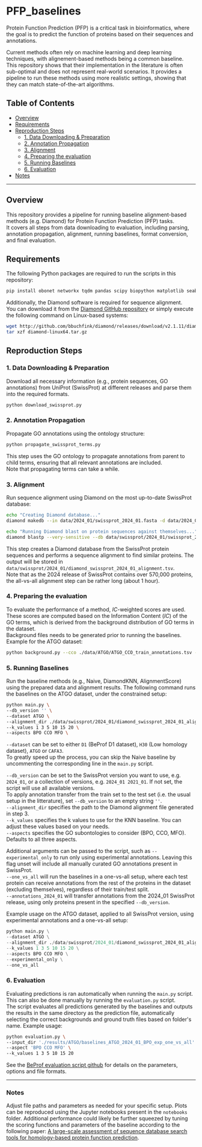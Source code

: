 # PFP_baselines

Protein Function Prediction (PFP) is a critical task in bioinformatics, where the goal is to predict the function of proteins based on their sequences and annotations.

Current methods often rely on machine learning and deep learning techniques, with alignement-based methods being a common baseline.  
This repository shows that their implementation in the literature is often sub-optimal and does not represent real-world scenarios.
It provides a pipeline to run these methods using more realistic settings, showing that they can match state-of-the-art algorithms.


## Table of Contents

- [Overview](#overview)
- [Requirements](#requirements)
- [Reproduction Steps](#reproduction-steps)
  - [1. Data Downloading & Preparation](#1-data-downloading--preparation)
  - [2. Annotation Propagation](#2-annotation-propagation)
  - [3. Alignment](#3-alignment)
  - [4. Preparing the evaluation](#4-preparing-the-evaluation)
  - [5. Running Baselines](#5-running-baselines)
  - [6. Evaluation](#6-evaluation)
- [Notes](#notes)
---

## Overview

This repository provides a pipeline for running baseline alignment-based methods (e.g. Diamond) for Protein Function Prediction (PFP) tasks.  
It covers all steps from data downloading to evaluation, including parsing, annotation propagation, alignment, running baselines, format conversion, and final evaluation.

## Requirements

The following Python packages are required to run the scripts in this repository:
```sh
pip install obonet networkx tqdm pandas scipy biopython matplotlib seaborn
```

Additionally, the Diamond software is required for sequence alignment.  
You can download it from the [Diamond GitHub repository](http://github.com/bbuchfink/diamond) or simply execute the following command on Linux-based systems:

```sh
wget http://github.com/bbuchfink/diamond/releases/download/v2.1.11/diamond-linux64.tar.gz
tar xzf diamond-linux64.tar.gz
```

## Reproduction Steps

### 1. Data Downloading & Preparation

Download all necessary information (e.g., protein sequences, GO annotations) from UniProt (SwissProt) at different releases and parse them into the required formats.

```sh
python download_swissprot.py
```

### 2. Annotation Propagation
Propagate GO annotations using the ontology structure:

```sh
python propagate_swissprot_terms.py
```
This step uses the GO ontology to propagate annotations from parent to child terms, ensuring that all relevant annotations are included.  
Note that propagating terms can take a while.

### 3. Alignment
Run sequence alignment using Diamond on the most up-to-date SwissProt database:

```sh
echo "Creating Diamond database..."
diamond makedb --in data/2024_01/swissprot_2024_01.fasta -d data/2024_01/swissprot_2024_01_proteins_set

echo "Running Diamond blast on protein sequences against themselves..."
diamond blastp --very-sensitive --db data/swissprot/2024_01/swissprot_2024_01_proteins_set.dmnd --query data/swissprot/2024_01/swissprot_2024_01.fasta --out data/swissprot/2024_01/diamond_swissprot_2024_01_alignment.tsv -e 0.001
```
This step creates a Diamond database from the SwissProt protein sequences and performs a sequence alignment to find similar proteins. The output will be stored in `data/swissprot/2024_01/diamond_swissprot_2024_01_alignment.tsv`.  
Note that as the 2024 release of SwissProt contains over 570,000 proteins, the all-vs-all alignment step can be rather long (about 1 hour).

### 4. Preparing the evaluation
To evaluate the performance of a method, $IC$-weighted scores are used. These scores are computed based on the Information Content ($IC$) of the GO terms, which is derived from the background distribution of GO terms in the dataset.  
Background files needs to be generated prior to running the baselines.  
Example for the ATGO dataset:
```sh
python background.py --cco ./data/ATGO/ATGO_CCO_train_annotations.tsv --bpo ./data/ATGO/ATGO_BPO_train_annotations.tsv --mfo ./data/ATGO/ATGO_MFO_train_annotations.tsv --output ./data/ATGO/background_ATGO.pkl --test_cco ./data/ATGO/ATGO_MFO_test_annotations.tsv --test_bpo ./data/ATGO/ATGO_BPO_test_annotations.tsv --test_mfo ./data/ATGO/ATGO_CCO_test_annotations.tsv
```

### 5. Running Baselines
Run the baseline methods (e.g., Naive, DiamondKNN, AlignmentScore) using the prepared data and alignment results. The following command runs the baselines on the ATGO dataset, under the constrained setup:
```sh
python main.py \
--db_version '' \
--dataset ATGO \
--alignment_dir ./data/swissprot/2024_01/diamond_swissprot_2024_01_alignment.tsv \
--k_values 1 3 5 10 15 20 \
--aspects BPO CCO MFO \

```
`--dataset` can be set to either `D1` (BeProf D1 dataset), `H30` (Low homology dataset), `ATGO` or `CAFA3`.  
To greatly speed up the process, you can skip the Naive baseline by uncommenting the corresponding line in the `main.py` script.  

`--db_version` can be set to the SwissProt version you want to use, e.g. `2024_01`, or a collection of versions, e.g. `2024_01 2021_01`. If not set, the script will use all available versions.  
To apply annotation transfer from the train set to the test set (i.e. the usual setup in the litterature), set `--db_version` to an empty string `''`.  
`--alignment_dir` specifies the path to the Diamond alignment file generated in step 3.  
`--k_values` specifies the k values to use for the KNN baseline. You can adjust these values based on your needs.  
`--aspects` specifies the GO subontologies to consider (BPO, CCO, MFO). Defaults to all three aspects.  

Additional arguments can be passed to the script, such as `--experimental_only` to run only using experimental annotations. Leaving this flag unset will include all manually curated GO annotations present in SwissProt.  
`--one_vs_all` will run the baselines in a one-vs-all setup, where each test protein can receive annotations from the rest of the proteins in the dataset (excluding themselves), regardless of their train/test split.  
`--annotations_2024_01` will transfer annotations from the 2024_01 SwissProt release, using only proteins present in the specified `--db_version`.  

Example usage on the ATGO dataset, applied to all SwissProt version, using experimental annotations and a one-vs-all setup:

```python
python main.py \
--dataset ATGO \
--alignment_dir ./data/swissprot/2024_01/diamond_swissprot_2024_01_alignment.tsv \
--k_values 1 3 5 10 15 20 \
--aspects BPO CCO MFO \
--experimental_only \
--one_vs_all
```

### 6. Evaluation
Evaluating predictions is ran automatically when running the `main.py` script.  
This can also be done manually by running the `evaluation.py` script.  
The script evaluates all predictions generated by the baselines and outputs the results in the same directory as the prediction file, automatically selecting the correct backgrounds and ground truth files based on folder's name.
Example usage:
```sh
python evaluation.py \
--input_dir './results/ATGO/baselines_ATGO_2024_01_BPO_exp_one_vs_all' \
--aspect 'BPO CCO MFO' \
--k_values 1 3 5 10 15 20
```

See the  [BeProf evaluation script github](https://github.com/CSUBioGroup/BeProf/tree/main) for details on the parameters, options and file formats.

---

### Notes
Adjust file paths and parameters as needed for your specific setup.
Plots can be reproduced using the Jupyter notebooks present in the `notebooks` folder.
Additional performance could likely be further squeezed by tuning the scoring functions and parameters of the baseline according to the following paper: [A large-scale assessment of sequence database search tools for homology-based protein function prediction](https://doi.org/10.1093/bib/bbae349).
